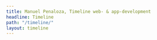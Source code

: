 ```yaml
---
title: Manuel Penaloza, Timeline web- & app-development
headline: Timeline
path: "/timeline/"
layout: timeline
---
```

